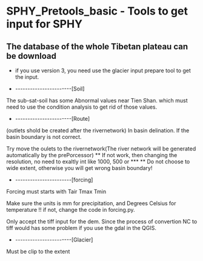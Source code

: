 # SPHY_Pretools_basic - Tools to get  input for SPHY

## The database of the whole Tibetan plateau can be download 

* if you use version 3, you need use the glacier input prepare tool to get the input.



* -----------------------[Soil] 

The sub-sat-soil has some Abnormal values near Tien Shan. which must need to use the condition analysis to get rid of those values. 

* -----------------------[Route]

(outlets shold be created after the rivernetwork)
In basin delination. If the basin boundary is not correct. 

Try move the oulets to the rivernetwork(The river network will be generated automatically by the prePorcessor) **
If not work, then changing the resolution, no need to exaltly int like 1000, 500 or *** **
Do not choose to wide extent, otherwise you will get wrong basin boundary!

* -----------------------[forcing]

Forcing must starts with Tair Tmax Tmin

Make sure the units is mm for precipitation, and Degrees Celsius for temperature !! if not, change the code in forcing.py.
   
Only accept the tiff input for the dem. Since the process of convertion NC to tiff would has some problem if you use the gdal in the QGIS. 

* -----------------------[Glacier]

Must be clip to the extent